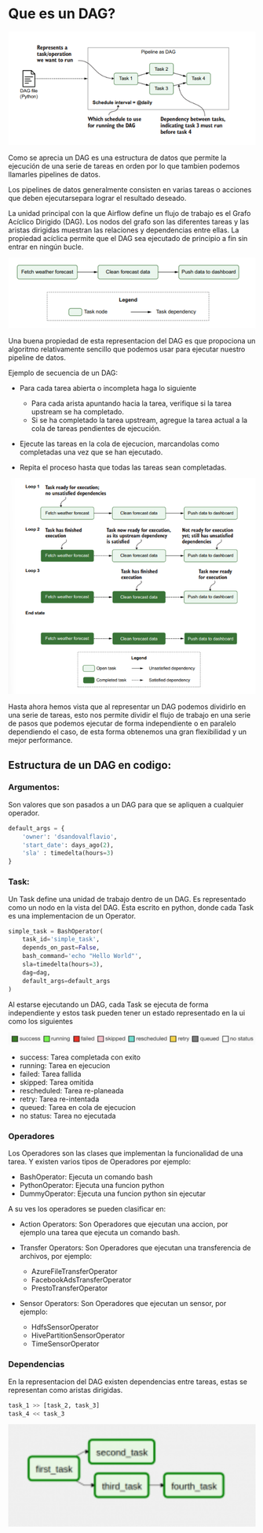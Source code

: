 # Que es un DAG?

![Imagen del DAG](/imag/DagsGrafo.png)

Como se aprecia un DAG es una estructura de datos que permite la ejecución de una serie de tareas en orden por lo que tambien podemos llamarles pipelines de datos.

Los pipelines de datos generalmente consisten en varias tareas o acciones que deben ejecutarsepara lograr el resultado deseado.

La unidad principal con la que Airflow define un flujo de trabajo es el Grafo Acíclico Dirigido (DAG). Los nodos del grafo son las diferentes tareas y las aristas dirigidas muestran las relaciones y dependencias entre ellas. La propiedad acíclica permite que el DAG sea ejecutado de principio a fin sin entrar en ningún bucle.

![Imagen del DAG](/imag/dag3.png)

Una buena propiedad de esta representacion del DAG es que propociona un algoritmo relativamente sencillo que podemos usar para ejecutar nuestro pipeline de datos.

Ejemplo de secuencia de un DAG:

- Para cada tarea abierta o incompleta  haga lo siguiente
  
  - Para cada arista apuntando hacia la tarea, verifique si la tarea upstream se ha completado.
  - Si se ha completado la tarea upstream, agregue la tarea actual a la cola de tareas pendientes de ejecución.
- Ejecute las tareas en la cola de ejecucion, marcandolas como completadas una vez que se han ejecutado.
- Repita el proceso hasta que todas las tareas sean completadas.

![Imagen del DAG](/imag/flujodag.png)

Hasta ahora hemos vista que al representar un DAG podemos dividirlo en una serie de tareas, esto nos permite dividir el flujo de trabajo en una serie de pasos que podemos ejecutar de forma independiente o en paralelo dependiendo el caso, de esta forma obtenemos una gran flexibilidad y un mejor performance.

## Estructura de un DAG en codigo:

### Argumentos:
Son valores que son pasados a un DAG para que se apliquen a cualquier operador.

```python
default_args = {
    'owner': 'dsandovalflavio',
    'start_date': days_ago(2),
    'sla' : timedelta(hours=3)
}
```

### Task:
Un Task define una unidad de trabajo dentro de un DAG.
Es representado como un nodo en la vista del DAG.
Esta escrito en python, donde cada Task es una implementacion de un Operator.

```python
simple_task = BashOperator(
    task_id='simple_task',
    depends_on_past=False,
    bash_command='echo "Hello World"',
    sla=timedelta(hours=3),
    dag=dag,
    default_args=default_args
)
```
Al estarse ejecutando un DAG, cada Task se ejecuta de forma independiente y estos task pueden tener un estado representado en la ui como los siguientes

![Imagen del DAG](/imag/estadostask.png)

- success: Tarea completada con exito
- running: Tarea en ejecucion
- failed: Tarea fallida
- skipped: Tarea omitida
- rescheduled: Tarea re-planeada
- retry: Tarea re-intentada
- queued: Tarea en cola de ejecucion
- no status: Tarea no ejecutada

### Operadores
Los Operadores son las clases que implementan la funcionalidad de una tarea.
Y existen varios tipos de Operadores por ejemplo:

- BashOperator: Ejecuta un comando bash
- PythonOperator: Ejecuta una funcion python
- DummyOperator: Ejecuta una funcion python sin ejecutar

A su ves los operadores se pueden clasificar en:

- Action Operators: Son Operadores que ejecutan una accion, por ejemplo una tarea que ejecuta un comando bash.

- Transfer Operators: Son Operadores que ejecutan una transferencia de archivos, por ejemplo:

    - AzureFileTransferOperator
    - FacebookAdsTransferOperator
    - PrestoTransferOperator

- Sensor Operators: Son Operadores que ejecutan un sensor, por ejemplo:

    - HdfsSensorOperator
    - HivePartitionSensorOperator
    - TimeSensorOperator

### Dependencias
En la representacion del DAG existen dependencias entre tareas, estas se representan como aristas dirigidas.

```python
task_1 >> [task_2, task_3]
task_4 << task_3
```

![Imagen del DAG](/imag/dependencias.png)
